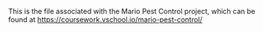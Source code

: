 This is the file associated with the Mario Pest Control project, which can be found at https://coursework.vschool.io/mario-pest-control/